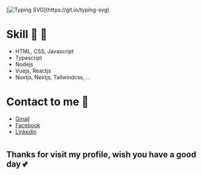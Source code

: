 #

[![Typing SVG](https://readme-typing-svg.demolab.com?font=Fira+Code&weight=500&pause=1000&color=22C55E&background=404040&center=true&vCenter=true&multiline=true&width=435&height=80&lines=Hello+world!+My+name+is+Duc.;I'm+a+software+developer.)](https://git.io/typing-svg)
#
# Skill :book: :open_book:
- HTML, CSS, Javascript
- Typescript
- Nodejs
- Vuejs, Reactjs
- Nuxtjs, Nextjs, Tailwindcss, ...
# Contact to me :handshake:
- [Gmail](mailto:duccanhole@gmail.com)
- [Facebook](https://www.facebook.com/duccanhole/)
- [Linkedin](https://www.linkedin.com/in/duc-canh-195380221/)
# 
## Thanks for visit my profile, wish you have a good day :two_hearts:
<!---
duccanhole/duccanhole is a ✨ special ✨ repository because its `README.md` (this file) appears on your GitHub profile.
You can click the Preview link to take a look at your changes.
--->
